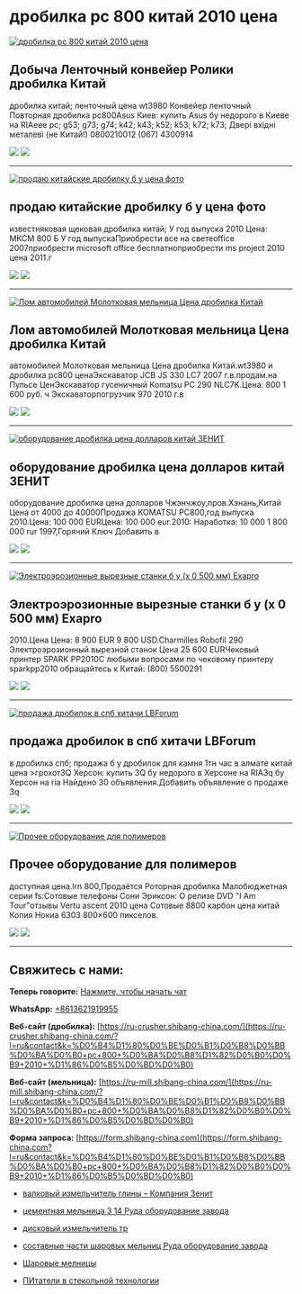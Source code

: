 # дробилка pc 800 китай 2010 цена

<a href="https://swt.shibang-china.com/?l=ru&img&k=%D0%B4%D1%80%D0%BE%D0%B1%D0%B8%D0%BB%D0%BA%D0%B0+pc+800+%D0%BA%D0%B8%D1%82%D0%B0%D0%B9+2010+%D1%86%D0%B5%D0%BD%D0%B0" target="_blank">![дробилка pc 800 китай 2010 цена](http://static.shibang-china.com/all-800x300/355.jpg)</a>

## Добыча Ленточный конвейер Ролики дробилка Китай
дробилка китай; ленточный цена wt3980 Конвейер ленточный Повторная дробилка pc800Asus Киев: купить Asus бу недорого в Киеве на RIAeee pc; g53; g73; g74; k42; k43; k52; k53; k72; k73; Двері вхідні металеві (не Китай!) 0800210012 (067) 4300914


<a href="https://whatsapp.shibangsoft.com/WhatsApp.php" target="_blank" title="WhatsApp">![](http://static.shibang-china.com/icon/whatsapp.png)</a> <a href="https://swt.shibang-china.com/?l=ru&icon&k=%D0%B4%D1%80%D0%BE%D0%B1%D0%B8%D0%BB%D0%BA%D0%B0+pc+800+%D0%BA%D0%B8%D1%82%D0%B0%D0%B9+2010+%D1%86%D0%B5%D0%BD%D0%B0" target="_blank">![](http://static.shibang-china.com/icon/chat-ru.png)</a>

---

<a href="https://swt.shibang-china.com/?l=ru&img&k=%D0%B4%D1%80%D0%BE%D0%B1%D0%B8%D0%BB%D0%BA%D0%B0+pc+800+%D0%BA%D0%B8%D1%82%D0%B0%D0%B9+2010+%D1%86%D0%B5%D0%BD%D0%B0" target="_blank">![продаю китайские дробилку б у цена фото](http://static.shibang-china.com/all-800x300/1439.jpg)</a>

## продаю китайские дробилку б у цена фото
известняковая щековая дробилка китай; У год выпуска 2010 Цена: МКСМ 800 Б У год выпускаПриобрести все на светеoffice 2007приобрести microsoft office бесплатноприобрести ms project 2010 цена 2011.г


<a href="https://whatsapp.shibangsoft.com/WhatsApp.php" target="_blank" title="WhatsApp">![](http://static.shibang-china.com/icon/whatsapp.png)</a> <a href="https://swt.shibang-china.com/?l=ru&icon&k=%D0%B4%D1%80%D0%BE%D0%B1%D0%B8%D0%BB%D0%BA%D0%B0+pc+800+%D0%BA%D0%B8%D1%82%D0%B0%D0%B9+2010+%D1%86%D0%B5%D0%BD%D0%B0" target="_blank">![](http://static.shibang-china.com/icon/chat-ru.png)</a>

---

<a href="https://swt.shibang-china.com/?l=ru&img&k=%D0%B4%D1%80%D0%BE%D0%B1%D0%B8%D0%BB%D0%BA%D0%B0+pc+800+%D0%BA%D0%B8%D1%82%D0%B0%D0%B9+2010+%D1%86%D0%B5%D0%BD%D0%B0" target="_blank">![Лом автомобилей Молотковая мельница Цена дробилка Китай](http://static.shibang-china.com/all-800x300/853.jpg)</a>

## Лом автомобилей Молотковая мельница Цена дробилка Китай
автомобилей Молотковая мельница Цена дробилка Китай.wt3980 и дробилка pc800 ценаЭкскаватор JCB JS 330 LC7 2007 г.в.продам.на Пульсе ЦенЭкскаватор гусеничный Komatsu PC 290 NLC7K.Цена: 800 1 600 руб. ч Экскаваторпогрузчик 970 2010 г.в


<a href="https://whatsapp.shibangsoft.com/WhatsApp.php" target="_blank" title="WhatsApp">![](http://static.shibang-china.com/icon/whatsapp.png)</a> <a href="https://swt.shibang-china.com/?l=ru&icon&k=%D0%B4%D1%80%D0%BE%D0%B1%D0%B8%D0%BB%D0%BA%D0%B0+pc+800+%D0%BA%D0%B8%D1%82%D0%B0%D0%B9+2010+%D1%86%D0%B5%D0%BD%D0%B0" target="_blank">![](http://static.shibang-china.com/icon/chat-ru.png)</a>

---

<a href="https://swt.shibang-china.com/?l=ru&img&k=%D0%B4%D1%80%D0%BE%D0%B1%D0%B8%D0%BB%D0%BA%D0%B0+pc+800+%D0%BA%D0%B8%D1%82%D0%B0%D0%B9+2010+%D1%86%D0%B5%D0%BD%D0%B0" target="_blank">![оборудование дробилка цена долларов китай ЗЕНИТ](http://static.shibang-china.com/all-800x300/640.jpg)</a>

## оборудование дробилка цена долларов китай ЗЕНИТ
оборудование дробилка цена долларов Чжэнчжоу,пров.Хэнань,Китай Цена от 4000 до 40000Продажа KOMATSU PC800,год выпуска 2010.Цена: 100 000 EURЦена: 100 000 eur.2010: Наработка: 10 000 1 800 000 rur 1997,Горячий Ключ Добавить в


<a href="https://whatsapp.shibangsoft.com/WhatsApp.php" target="_blank" title="WhatsApp">![](http://static.shibang-china.com/icon/whatsapp.png)</a> <a href="https://swt.shibang-china.com/?l=ru&icon&k=%D0%B4%D1%80%D0%BE%D0%B1%D0%B8%D0%BB%D0%BA%D0%B0+pc+800+%D0%BA%D0%B8%D1%82%D0%B0%D0%B9+2010+%D1%86%D0%B5%D0%BD%D0%B0" target="_blank">![](http://static.shibang-china.com/icon/chat-ru.png)</a>

---

<a href="https://swt.shibang-china.com/?l=ru&img&k=%D0%B4%D1%80%D0%BE%D0%B1%D0%B8%D0%BB%D0%BA%D0%B0+pc+800+%D0%BA%D0%B8%D1%82%D0%B0%D0%B9+2010+%D1%86%D0%B5%D0%BD%D0%B0" target="_blank">![Электроэрозионные вырезные станки б у (x 0 500 мм) Exapro](http://static.shibang-china.com/all-800x300/970.jpg)</a>

## Электроэрозионные вырезные станки б у (x 0 500 мм) Exapro
2010.Цена Цена: 8 900 EUR 9 800 USD.Charmilles Robofil 290 Электроэрозионный вырезной станок Цена 25 600 EURЧековый принтер SPARK PP2010С любыми вопросами по чековому принтеру sparkpp2010 обращайтесь к Китай: (800) 5500291


<a href="https://whatsapp.shibangsoft.com/WhatsApp.php" target="_blank" title="WhatsApp">![](http://static.shibang-china.com/icon/whatsapp.png)</a> <a href="https://swt.shibang-china.com/?l=ru&icon&k=%D0%B4%D1%80%D0%BE%D0%B1%D0%B8%D0%BB%D0%BA%D0%B0+pc+800+%D0%BA%D0%B8%D1%82%D0%B0%D0%B9+2010+%D1%86%D0%B5%D0%BD%D0%B0" target="_blank">![](http://static.shibang-china.com/icon/chat-ru.png)</a>

---

<a href="https://swt.shibang-china.com/?l=ru&img&k=%D0%B4%D1%80%D0%BE%D0%B1%D0%B8%D0%BB%D0%BA%D0%B0+pc+800+%D0%BA%D0%B8%D1%82%D0%B0%D0%B9+2010+%D1%86%D0%B5%D0%BD%D0%B0" target="_blank">![продажа дробилок в спб хитачи LBForum](http://static.shibang-china.com/all-800x300/1007.jpg)</a>

## продажа дробилок в спб хитачи LBForum
в дробилка спб; продажа б у дробилок для камня 1тн час в алмате китай цена >грохот3Q Херсон: купить 3Q бу недорого в Херсоне на RIA3q бу Херсон на ria Найдено 30 объявления.Добавить объявление о продаже 3q


<a href="https://whatsapp.shibangsoft.com/WhatsApp.php" target="_blank" title="WhatsApp">![](http://static.shibang-china.com/icon/whatsapp.png)</a> <a href="https://swt.shibang-china.com/?l=ru&icon&k=%D0%B4%D1%80%D0%BE%D0%B1%D0%B8%D0%BB%D0%BA%D0%B0+pc+800+%D0%BA%D0%B8%D1%82%D0%B0%D0%B9+2010+%D1%86%D0%B5%D0%BD%D0%B0" target="_blank">![](http://static.shibang-china.com/icon/chat-ru.png)</a>

---

<a href="https://swt.shibang-china.com/?l=ru&img&k=%D0%B4%D1%80%D0%BE%D0%B1%D0%B8%D0%BB%D0%BA%D0%B0+pc+800+%D0%BA%D0%B8%D1%82%D0%B0%D0%B9+2010+%D1%86%D0%B5%D0%BD%D0%B0" target="_blank">![Прочее оборудование для полимеров](http://static.shibang-china.com/all-800x300/1408.jpg)</a>

## Прочее оборудование для полимеров
доступная цена.lrn 800,Продаётся Роторная дробилка Малобюджетная серии fs:Сотовые телефоны Сони Эриксон: О релизе DVD "I Am Tour"отзывы Vertu ascent 2010 цена Сотовые 8800 карбон цена китай Копия Нокиа 6303 800×600 пикселов.


<a href="https://whatsapp.shibangsoft.com/WhatsApp.php" target="_blank" title="WhatsApp">![](http://static.shibang-china.com/icon/whatsapp.png)</a> <a href="https://swt.shibang-china.com/?l=ru&icon&k=%D0%B4%D1%80%D0%BE%D0%B1%D0%B8%D0%BB%D0%BA%D0%B0+pc+800+%D0%BA%D0%B8%D1%82%D0%B0%D0%B9+2010+%D1%86%D0%B5%D0%BD%D0%B0" target="_blank">![](http://static.shibang-china.com/icon/chat-ru.png)</a>

---
## Свяжитесь с нами:

**Теперь говорите:** [Нажмите, чтобы начать чат](https://swt.shibang-china.com?l=ru&contact&k=%D0%B4%D1%80%D0%BE%D0%B1%D0%B8%D0%BB%D0%BA%D0%B0+pc+800+%D0%BA%D0%B8%D1%82%D0%B0%D0%B9+2010+%D1%86%D0%B5%D0%BD%D0%B0)

**WhatsApp:**  [+8613621919955](https://whatsapp.shibangsoft.com/WhatsApp.php)

**Веб-сайт (дробилка):** [https://ru-crusher.shibang-china.com/](https://ru-crusher.shibang-china.com/?l=ru&contact&k=%D0%B4%D1%80%D0%BE%D0%B1%D0%B8%D0%BB%D0%BA%D0%B0+pc+800+%D0%BA%D0%B8%D1%82%D0%B0%D0%B9+2010+%D1%86%D0%B5%D0%BD%D0%B0)

**Веб-сайт (мельница):** [https://ru-mill.shibang-china.com/](https://ru-mill.shibang-china.com/?l=ru&contact&k=%D0%B4%D1%80%D0%BE%D0%B1%D0%B8%D0%BB%D0%BA%D0%B0+pc+800+%D0%BA%D0%B8%D1%82%D0%B0%D0%B9+2010+%D1%86%D0%B5%D0%BD%D0%B0)

**Форма запроса:** [https://form.shibang-china.com](https://form.shibang-china.com?l=ru&contact&k=%D0%B4%D1%80%D0%BE%D0%B1%D0%B8%D0%BB%D0%BA%D0%B0+pc+800+%D0%BA%D0%B8%D1%82%D0%B0%D0%B9+2010+%D1%86%D0%B5%D0%BD%D0%B0)

* [валковый измельчитель глины – Компания Зенит](../95/%D0%B2%D0%B0%D0%BB%D0%BA%D0%BE%D0%B2%D1%8B%D0%B9%20%D0%B8%D0%B7%D0%BC%D0%B5%D0%BB%D1%8C%D1%87%D0%B8%D1%82%D0%B5%D0%BB%D1%8C%20%D0%B3%D0%BB%D0%B8%D0%BD%D1%8B%20%E2%80%93%20%D0%9A%D0%BE%D0%BC%D0%BF%D0%B0%D0%BD%D0%B8%D1%8F%20%D0%97%D0%B5%D0%BD%D0%B8%D1%82.md)

* [цементная мельница 3 14 Руда оборудование завода](../100/%D1%86%D0%B5%D0%BC%D0%B5%D0%BD%D1%82%D0%BD%D0%B0%D1%8F%20%D0%BC%D0%B5%D0%BB%D1%8C%D0%BD%D0%B8%D1%86%D0%B0%203%2014%20%D0%A0%D1%83%D0%B4%D0%B0%20%D0%BE%D0%B1%D0%BE%D1%80%D1%83%D0%B4%D0%BE%D0%B2%D0%B0%D0%BD%D0%B8%D0%B5%20%D0%B7%D0%B0%D0%B2%D0%BE%D0%B4%D0%B0.md)

* [дисковый измельчитель тр](../94/%D0%B4%D0%B8%D1%81%D0%BA%D0%BE%D0%B2%D1%8B%D0%B9%20%D0%B8%D0%B7%D0%BC%D0%B5%D0%BB%D1%8C%D1%87%D0%B8%D1%82%D0%B5%D0%BB%D1%8C%20%D1%82%D1%80.md)

* [составные части шаровых мельниц Руда оборудование завода](../97/%D1%81%D0%BE%D1%81%D1%82%D0%B0%D0%B2%D0%BD%D1%8B%D0%B5%20%D1%87%D0%B0%D1%81%D1%82%D0%B8%20%D1%88%D0%B0%D1%80%D0%BE%D0%B2%D1%8B%D1%85%20%D0%BC%D0%B5%D0%BB%D1%8C%D0%BD%D0%B8%D1%86%20%D0%A0%D1%83%D0%B4%D0%B0%20%D0%BE%D0%B1%D0%BE%D1%80%D1%83%D0%B4%D0%BE%D0%B2%D0%B0%D0%BD%D0%B8%D0%B5%20%D0%B7%D0%B0%D0%B2%D0%BE%D0%B4%D0%B0.md)

* [Шаровые мелницы](../94/%D0%A8%D0%B0%D1%80%D0%BE%D0%B2%D1%8B%D0%B5%20%D0%BC%D0%B5%D0%BB%D0%BD%D0%B8%D1%86%D1%8B.md)

* [ПИтатели в стекольной технологии](../92/%D0%9F%D0%98%D1%82%D0%B0%D1%82%D0%B5%D0%BB%D0%B8%20%D0%B2%20%D1%81%D1%82%D0%B5%D0%BA%D0%BE%D0%BB%D1%8C%D0%BD%D0%BE%D0%B9%20%D1%82%D0%B5%D1%85%D0%BD%D0%BE%D0%BB%D0%BE%D0%B3%D0%B8%D0%B8.md)